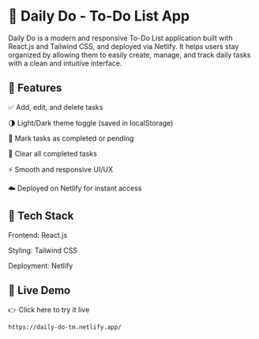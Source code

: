 # 📝 Daily Do - To-Do List App
Daily Do is a modern and responsive To-Do List application built with React.js and Tailwind CSS, and deployed via Netlify. It helps users stay organized by allowing them to easily create, manage, and track daily tasks with a clean and intuitive interface.

## 🔧 Features
✅ Add, edit, and delete tasks

🌗 Light/Dark theme toggle (saved in localStorage)

📌 Mark tasks as completed or pending

🧹 Clear all completed tasks

⚡ Smooth and responsive UI/UX

☁️ Deployed on Netlify for instant access

## 🚀 Tech Stack
Frontend: React.js

Styling: Tailwind CSS

Deployment: Netlify

## 🔗 Live Demo
👉 Click here to try it live
```
https://daily-do-tm.netlify.app/
```
